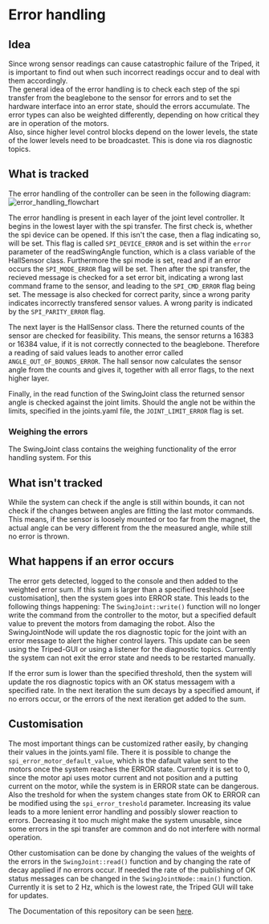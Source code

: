 # Error handling
## Idea
Since wrong sensor readings can cause catastrophic failure of the Triped, it is important to find out when such incorrect readings occur and to deal with them accordingly.   
The general idea of the error handling is to check each step of the spi transfer from the beaglebone to the sensor for errors and to set the hardware interface into an error state, should the errors accumulate. 
The error types can also be weighted differently, depending on how critical they are in operation of the motors.  
Also, since higher level control blocks depend on the lower levels, the state of the lower levels need to be broadcastet. This is done via ros diagnostic topics.

## What is tracked
The error handling of the controller can be seen in the following diagram:
![error_handling_flowchart](https://raw.githubusercontent.com/TriPed-Robot/main/assumption_trees/docs/triped_error_handling.svg)

The error handling is present in each layer of the joint level controller. It begins in the lowest layer with the spi transfer. 
The first check is, whether the spi device can be opened. If this isn't the case, then a flag indicating so, will be set. This flag is called `SPI_DEVICE_ERROR` and is set within the `error` parameter of the readSwingAngle function, which is a class variable of the HallSensor class.
Furthermore the spi mode is set, read and if an error occurs the `SPI_MODE_ERROR` flag will be set. 
Then after the spi transfer, the recieved message is checked for a set error bit, indicating a wrong last command frame to the sensor, and leading to the `SPI_CMD_ERROR` flag being set. The message is also checked for correct parity, since a wrong parity indicates incorrectly transfered sensor values. A wrong parity is indicated by the `SPI_PARITY_ERROR` flag.

The next layer is the HallSensor class. There the returned counts of the sensor are checked for feasibility. This means, the sensor returns a 16383 or 16384 value, if it is not correctly connected to the beaglebone. Therefore a reading of said values leads to another error called `ANGLE_OUT_OF_BOUNDS_ERROR`. The hall sensor now calculates the sensor angle from the counts and gives it, together with all error flags, to the next higher layer.

Finally, in the read function of the SwingJoint class the returned sensor angle is checked against the joint limits. Should the angle not be within the limits, specified in the joints.yaml file, the `JOINT_LIMIT_ERROR` flag is set.

### Weighing the errors
The SwingJoint class contains the weighing functionality of the error handling system. For this

## What isn't tracked
 While the system can check if the angle is still within bounds, it can not check if the changes between angles are fitting the last motor commands. This means, if the sensor is loosely mounted or too far from the magnet, the actual angle can be very different from the the measured angle, while still no error is thrown. 


## What happens if an error occurs
The error gets detected, logged to the console and then added to the weighted error sum. If this sum is larger than a specified treshhold [see customisation], then the system goes into ERROR state. This leads to the following things happening: 
The `SwingJoint::write()` function will no longer write the command from the controller to the motor, but a specified default value to prevent the motors from damaging the robot. Also the SwingJointNode will update the ros diagnostic topic for the joint with an error message to alert the higher control layers. This update can be seen using the Triped-GUI or using a listener for the diagnostic topics. 
Currently the system can not exit the error state and needs to be restarted manually. 

If the error sum is lower than the specified threshold, then the system will update the ros diagnostic topics with an OK status messagem with a specified rate. In the next iteration the sum decays by a specified amount, if no errors occur, or the errors of the next iteration get added to the sum.

## Customisation
The most important things can be customized rather easily, by changing their values in the joints.yaml file. 
There it is possible to change the `spi_error_motor_default_value`, which is the dafault value sent to the motors once the system reaches the ERROR state. Currently it is set to 0, since the motor api uses motor current and not position and a putting current on the motor, while the system is in ERROR state can be dangerous.   
Also the treshold for when the system changes state from OK to ERROR can be modified using the `spi_error_treshold` parameter. Increasing its value leads to a more lenient error handling and possibly slower reaction to errors. Decreasing it too much might make the system unusable, since some errors in the spi transfer are common and do not interfere with normal operation.

Other customisation can be done by changing the values of the weights of the errors in the `SwingJoint::read()` function and by changing the rate of decay applied if no errors occur. If needed the rate of the publishing of OK status messages can be changed in the `SwingJointNode::main()` function. Currently it is set to 2 Hz, which is the lowest rate, the Triped GUI will take for updates. 

The Documentation of this repository can be seen [here](https://triped-robot.github.io/joint_level_control/html/index.html).
